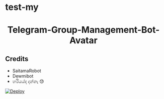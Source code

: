 # test-my

<h1 align="center">Telegram-Group-Management-Bot-Avatar</h3>

  </a>
</p>

## Credits

- SaitamaRobot
- Dewmibot
- හරියය්ද දන්නැ 😓

[![Deploy](https://www.herokucdn.com/deploy/button.svg)](https://heroku.com/deploy)

